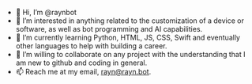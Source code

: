 - 👋 Hi, I’m @raynbot
- 👀 I’m interested in anything related to the customization of a device or software, as well as bot programming and AI capabilities.
- 🌱 I’m currently learning Python, HTML, JS, CSS, Swift and eventually other languages to help with building a career.
- 💞️ I’m willing to collaborate on any project with the understanding that I am new to github and coding in general.
- 📫 Reach me at my email, rayn@rayn.bot.

<!---
91A/91A is a ✨ special ✨ repository because its `README.md` (this file) appears on your GitHub profile.
You can click the Preview link to take a look at your changes.
--->
